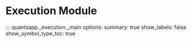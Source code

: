 # Execution Module

::: quantsapp._execution._main
    options:
        summary: true
        show_labels: false
        show_symbol_type_toc: true